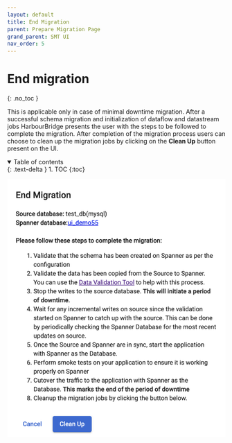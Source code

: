 ```yaml
---
layout: default
title: End Migration
parent: Prepare Migration Page
grand_parent: SMT UI
nav_order: 5
---
```


# End migration
{: .no_toc }

This is applicable only in case of minimal downtime migration. After a successful schema migration and initialization of dataflow and datastream jobs HarbourBridge presents the user with the steps to be followed to complete the migration. After completion of the migration process users can choose to clean up the migration jobs by clicking on the **Clean Up** button present on the UI.

<details open markdown="block">
  <summary>
    Table of contents
  </summary>
  {: .text-delta }
1. TOC
{:toc}
</details>

![](../assets/asset-tam9ody86fr.png)